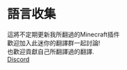 # 語言收集

這將不定期更新我所翻過的Minecraft插件 <br>
歡迎加入此迷你的翻譯群一起討論! <br>
也歡迎貢獻自己所翻譯過的翻譯. <br>
[Discord](https://discord.gg/GF4CwjFXT9) <br>
